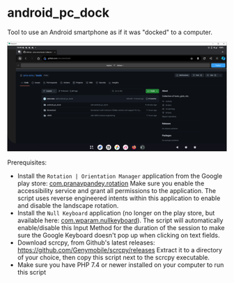 # android_pc_dock
Tool to use an Android smartphone as if it was "docked" to a computer.

![screenshot](screenshot.png)

Prerequisites:
- Install the `Rotation | Orientation Manager` application from the Google play store: [com.pranavpandey.rotation](https://play.google.com/store/apps/details?id=com.pranavpandey.rotation)
Make sure you enable the accessibility service and grant all permissions to the application.
The script uses reverse engineered intents within this application to enable and disable the landscape rotation.
- Install the `Null Keyboard` application (no longer on the play store, but available here: [com.wparam.nullkeyboard](https://apkcombo.com/null-keyboard/com.wparam.nullkeyboard/download/apk)).
The script will automatically enable/disable this Input Method for the duration of the session to make sure the Google Keyboard doesn't pop up when clicking on text fields.
- Download scrcpy, from Github's latest releases: https://github.com/Genymobile/scrcpy/releases
Extract it to a directory of your choice, then copy this script next to the scrcpy executable.
- Make sure you have PHP 7.4 or newer installed on your computer to run this script
